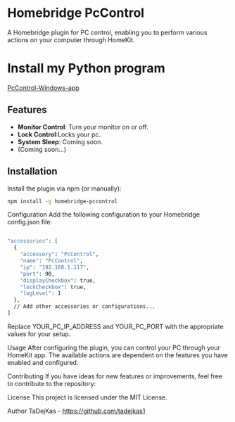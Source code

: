 # Homebridge PcControl

A Homebridge plugin for PC control, enabling you to perform various actions on your computer through HomeKit.

# Install my Python program 
[PcControl-Windows-app](https://github.com/tadejkas1/PcControl-Windows-app)

## Features

- **Monitor Control**: Turn your monitor on or off.
- **Lock Control**:Locks your pc.
- **System Sleep**: Coming soon.
- (Coming soon...)

## Installation

Install the plugin via npm (or manually):

```bash
npm install -g homebridge-pccontrol
```

Configuration
Add the following configuration to your Homebridge config.json file:

```bash

"accessories": [
  {
    "accessory": "PcControl",
    "name": "PcControl",
    "ip": "192.168.1.117",
    "port": 90,
    "displayCheckbox": true,
    "lockCheckbox": true,
    "logLevel": 1
  },
  // Add other accessories or configurations...
]
```
Replace YOUR_PC_IP_ADDRESS and YOUR_PC_PORT with the appropriate values for your setup.

Usage
After configuring the plugin, you can control your PC through your HomeKit app. The available actions are dependent on the features you have enabled and configured.

Contributing
If you have ideas for new features or improvements, feel free to contribute to the repository:


License
This project is licensed under the MIT License.

Author
TaDejKas - https://github.com/tadejkas1